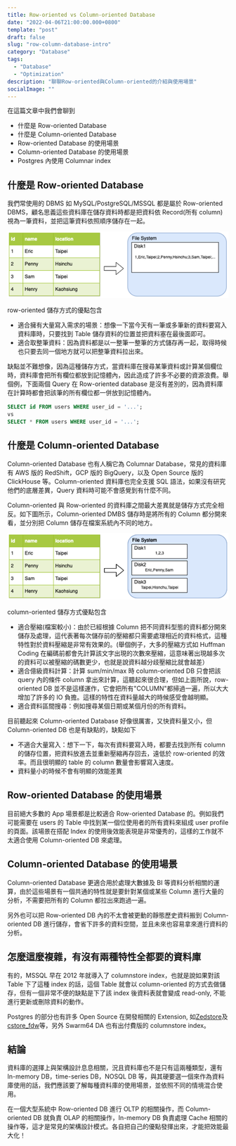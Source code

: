 ```yaml
---
title: Row-oriented vs Column-oriented Database
date: "2022-04-06T21:00:00.000+0800"
template: "post"
draft: false
slug: "row-column-database-intro"
category: "Database"
tags:
  - "Database"
  - "Optimization"
description: "聊聊Row-oriented與Column-oriented的介紹與使用場景"
socialImage: ""
---
```


在這篇文章中我們會聊到

- 什麼是 Row-oriented Database
- 什麼是 Column-oriented Database
- Row-oriented Database 的使用場景
- Column-oriented Database 的使用場景
- Postgres 內使用 Columnar index

## 什麼是 Row-oriented Database

我們常使用的 DBMS 如 MySQL/PostgreSQL/MSSQL 都是屬於 Row-oriented DBMS，顧名思義這些資料庫在儲存資料時都是把資料依 Record(所有 column) 視為一筆資料，並把這筆資料依照順序儲存在一起。

![Row-oriented](/images/row-column-database/row-oriented.png)

row-oriented 儲存方式的優點包含

- 適合擁有大量寫入需求的場景：想像一下當今天有一筆或多筆新的資料要寫入資料庫時，只要找到 Table 儲存資料的位置並把資料塞在最後面即可。
- 適合取整筆資料：因為資料都是以一整筆一整筆的方式儲存再一起，取得時候也只要去同一個地方就可以把整筆資料拉出來。

缺點並不難想像，因為這種儲存方式，當資料庫在搜尋某筆資料或計算某個欄位時，資料庫會把所有欄位都放到記憶體內，因此造成了許多不必要的資源浪費。舉個例，下面兩個 Query 在 Row-oriented database 是沒有差別的，因為資料庫在計算時都會把該筆的所有欄位都一併放到記憶體內。

```sql
SELECT id FROM users WHERE user_id = '...';
vs
SELECT * FROM users WHERE user_id = '...';
```

## 什麼是 Column-oriented Database

Column-oriented Database 也有人稱它為 Columnar Database，常見的資料庫有 AWS 版的 RedShift，GCP 版的 BigQuery，以及 Open Source 版的 ClickHouse 等。Column-oriented 資料庫也完全支援 SQL 語法，如果沒有研究他們的底層差異，Query 資料時可能不會感覺到有什麼不同。

Column-oriented 與 Row-oriented 的資料庫之間最大差異就是儲存方式完全相反。如下圖所示，Column-oriented DMBS 儲存時是將所有的 Column 都分開來看，並分別把 Column 儲存在檔案系統內不同的地方。

![Column-oriented](/images/row-column-database/column-oriented.png)

column-oriented 儲存方式優點包含

- 適合壓縮(檔案較小)：由於已經根據 Column 把不同資料型態的資料都分開來儲存及處理，這代表著每次儲存前的壓縮都只需要處理相近的資料格式，這種特性對於資料壓縮是非常有效果的。(舉個例子，大多的壓縮方式如 Huffman Coding 在編碼前都會先計算該文字出現的次數來壓縮，這意味著出現越多次的資料可以被壓縮的碼數更少，也就是說資料越分歧壓縮比就會越差）
- 適合億級資料計算：計算 sum/min/max 時 column-oriented DB 只會把該 query 內的條件 column 拿出來計算，這聽起來很合理，但如上面所說，row-oriented DB 並不是這樣運作，它會把所有"COLUMN"都掃過一遍，所以大大增加了許多的 IO 負擔。這樣的特性在資料量越大的時候感受會越明顯。
- 適合資料區間搜尋：例如搜尋某個日期或某個月份的所有資料。

目前聽起來 Column-oriented Database 好像很厲害，又快資料量又小，但 Column-oriented DB 也是有缺點的，缺點如下

- 不適合大量寫入：想下一下，每次有資料要寫入時，都要去找到所有 column 的儲存位置，把資料放進去並重新壓縮再存回去，遠低於 row-oriented 的效率。而且很明顯的 table 的 column 數量會影響寫入速度。
- 資料量小的時候不會有明顯的效能差異

## Row-oriented Database 的使用場景

目前絕大多數的 App 場景都是比較適合 Row-oriented Database 的。例如我們可能需要在 users 的 Table 中找到某一個位使用者的所有資料來組成 user profile 的頁面。該場景在搭配 Index 的使用後效能表現是非常優秀的，這樣的工作就不太適合使用 Column-oriented DB 來處理。

## Column-oriented Database 的使用場景

Column-oriented Database 更適合用於處理大數據及 BI 等資料分析相關的運算，由於這些場景有一個共通的特性就是要針對某個或某些 Column 進行大量的分析，不需要把所有的 Column 都拉出來跑過一遍。

另外也可以把 Row-oriented DB 內的不太會被更動的靜態歷史資料搬到 Column-oriented DB 進行儲存，會省下許多的資料空間，並且未來也容易拿來進行資料的分析。

## 怎麼這麼複雜，有沒有兩種特性全都要的資料庫

有的，MSSQL 早在 2012 年就導入了 columnstore index，也就是說如果對該 Table 下了這種 index 的話，這個 Table 就會以 column-oriented 的方式去做儲存，但有一個非常不便的缺點是下了該 index 後資料表就會變成 read-only, 不能進行更新或刪除資料的動作。

Postgres 的部分也有許多 Open Source 在開發相關的 Extension, 如[Zedstore](https://github.com/greenplum-db/postgres/tree/zedstore)及[cstore_fdw](https://github.com/citusdata/cstore_fdw)等，另外 Swarm64 DA 也有出付費版的 columnstore index。

## 結論

資料庫的選擇上與架構設計息息相關，況且資料庫也不是只有這兩種類型，還有 In-memory DB，time-series DB，NOSQL DB 等，與其硬要選一個來作為資料庫使用的話，我們應該要了解每種資料庫的使用場景，並依照不同的情境混合使用。

在一個大型系統中 Row-oriented DB 進行 OLTP 的相關操作，而 Column-oriented DB 就負責 OLAP 的相關操作，In-memory DB 負責處理 Cache 相關的操作等，這才是常見的架構設計模式。各自把自己的優點發揮出來，才能把效能最大化！
